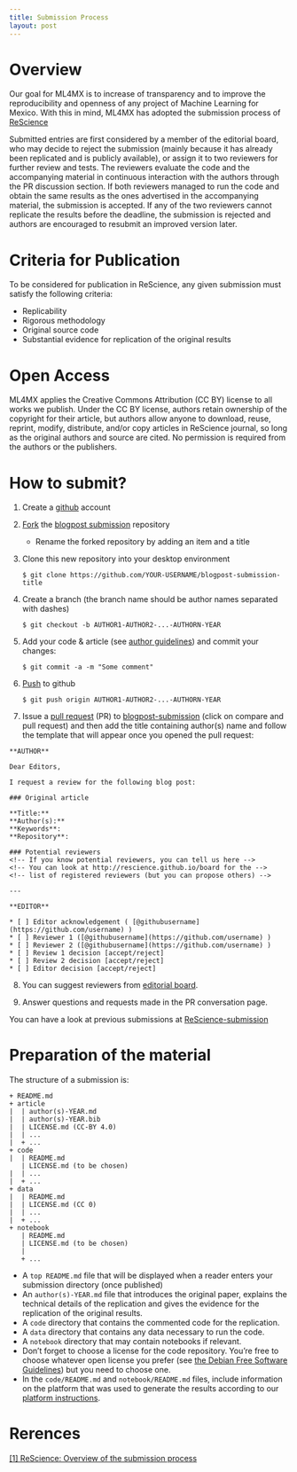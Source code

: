 ```yaml
---
title: Submission Process
layout: post
---
```


# Overview
Our goal for ML4MX is to increase of transparency and to improve the reproducibility
and openness of any project of Machine Learning for Mexico. With this in mind,
ML4MX has adopted the submission process of [ReScience](https://rescience.github.io/write/)

Submitted entries are first considered by a member of the editorial board,
who may decide to reject the submission (mainly because it has already been
replicated and is publicly available), or assign it to two reviewers for
further review and tests. The reviewers evaluate the code and the accompanying
material in continuous interaction with the authors through the PR discussion
section. If both reviewers managed to run the code and obtain the same
results as the ones advertised in the accompanying material,
the submission is accepted. If any of the two reviewers cannot replicate
the results before the deadline, the submission is rejected and authors
are encouraged to resubmit an improved version later.

# Criteria for Publication
To be considered for publication in ReScience, any given submission must satisfy the following criteria:
* Replicability
* Rigorous methodology
* Original source code
* Substantial evidence for replication of the original results

# Open Access

ML4MX applies the Creative Commons Attribution (CC BY) license to all works we publish. Under the CC BY license, authors retain ownership of the copyright for their article, but authors allow anyone to download, reuse, reprint, modify, distribute, and/or copy articles in ReScience journal, so long as the original authors and source are cited. No permission is required from the authors or the publishers.

# How to submit?

1. Create a [github](https://github.com) account

2. [Fork](https://help.github.com/articles/fork-a-repo/) the [blogpost submission](https://github.com/ML4MX/blogpost-submission) repository
	* Rename the forked repository by adding an item and a title

3. Clone this new repository into your desktop environment

   ```
   $ git clone https://github.com/YOUR-USERNAME/blogpost-submission-title
   ```

4. Create a branch (the branch name should be author names separated with dashes)

   ```
   $ git checkout -b AUTHOR1-AUTHOR2-...-AUTHORN-YEAR
   ```

5. Add your code & article (see [author guidelines](https://rescience.github.io/write)) and commit your changes:

   ```
   $ git commit -a -m "Some comment"
   ```

6. [Push](https://help.github.com/articles/pushing-to-a-remote/) to github

   ```
   $ git push origin AUTHOR1-AUTHOR2-...-AUTHORN-YEAR
   ```

7. Issue a [pull request](https://help.github.com/articles/using-pull-requests/) (PR) to
[blogpost-submission](https://github.com/ML4MX/blogpost-submission) (click on compare and pull request) and then
add the title containing author(s) name and follow the template that will appear once you opened the pull request:


  ```
  **AUTHOR**

  Dear Editors,

  I request a review for the following blog post:

  ### Original article

  **Title:**  
  **Author(s):**  
  **Keywords**:  
  **Repository**:  

  ### Potential reviewers
  <!-- If you know potential reviewers, you can tell us here -->
  <!-- You can look at http://rescience.github.io/board for the -->
  <!-- list of registered reviewers (but you can propose others) -->

  ---

  **EDITOR**

  * [ ] Editor acknowledgement ( [@githubusername](https://github.com/username) )
  * [ ] Reviewer 1 ([@githubusername](https://github.com/username) )
  * [ ] Reviewer 2 ([@githubusername](https://github.com/username) )
  * [ ] Review 1 decision [accept/reject]
  * [ ] Review 2 decision [accept/reject]
  * [ ] Editor decision [accept/reject]
  ```

8. You can suggest reviewers from [editorial board](https://ml4mx.github.io/website/members.html).

9. Answer questions and requests made in the PR conversation page.

You can have a look at previous submissions at [ReScience-submission](https://github.com/ReScience/ReScience-submission/pulls)


# Preparation of the material
The structure of a submission is:

```
+ README.md
+ article
|  | author(s)-YEAR.md
|  | author(s)-YEAR.bib
|  | LICENSE.md (CC-BY 4.0)
|  | ...
|  + ...
+ code
|  | README.md
   | LICENSE.md (to be chosen)
|  | ...
|  + ...
+ data
|  | README.md
|  | LICENSE.md (CC 0)
|  | ...
|  + ...
+ notebook
   | README.md
   | LICENSE.md (to be chosen)
   |
   + ...
```

* A ```top README.md``` file that will be displayed when a reader enters your submission directory (once published)
* An ```author(s)-YEAR.md``` file that introduces the original paper, explains the technical details of the replication and gives the evidence for the replication of the original results.
* A ```code``` directory that contains the commented code for the replication.
* A ```data``` directory that contains any data necessary to run the code.
* A ```notebook``` directory that may contain notebooks if relevant.
* Don’t forget to choose a license for the code repository. You’re free to choose whatever open license you prefer (see
[the Debian Free Software Guidelines](https://www.debian.org/social_contract#guidelines)) but you need to choose one.
* In the ```code/README.md``` and ```notebook/README.md``` files, include information on the platform that was used to generate the results according to our [platform instructions](https://rescience.github.io/platform/).

# Rerences

[[1] ReScience: Overview of the submission process](https://rescience.github.io/write/)
